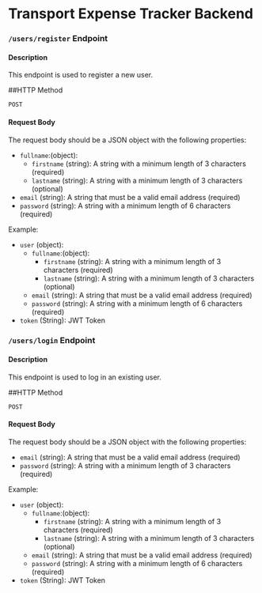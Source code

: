 # Transport Expense Tracker Backend

### `/users/register` Endpoint

#### Description

This endpoint is used to register a new user.

##HTTP Method

`POST`

#### Request Body

The request body should be a JSON object with the following properties:

- `fullname`:(object):
  - `firstname` (string): A string with a minimum length of 3 characters (required)
  - `lastname` (string): A string with a minimum length of 3 characters (optional)
- `email` (string): A string that must be a valid email address (required)
- `password` (string): A string with a minimum length of 6 characters (required)

Example:

- `user` (object):
  - `fullname`:(object):
    - `firstname` (string): A string with a minimum length of 3 characters (required)
    - `lastname` (string): A string with a minimum length of 3 characters (optional)
  - `email` (string): A string that must be a valid email address (required)
  - `password` (string): A string with a minimum length of 6 characters (required)
- `token` (String): JWT Token

### `/users/login` Endpoint

#### Description

This endpoint is used to log in an existing user.

##HTTP Method

`POST`

#### Request Body

The request body should be a JSON object with the following properties:

- `email` (string): A string that must be a valid email address (required)
- `password` (string): A string with a minimum length of 3 characters (required)

Example:

- `user` (object):
  - `fullname`:(object):
    - `firstname` (string): A string with a minimum length of 3 characters (required)
    - `lastname` (string): A string with a minimum length of 3 characters (optional)
  - `email` (string): A string that must be a valid email address (required)
  - `password` (string): A string with a minimum length of 6 characters (required)
- `token` (String): JWT Token
